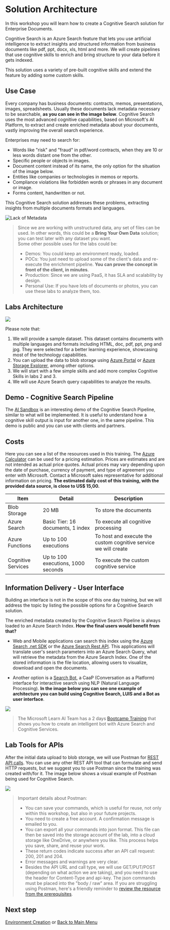 # Solution Architecture

In this workshop you will learn how to create a Cognitive Search solution for Enterprise Documents. 

Cognitive Search is an Azure Search feature that lets you use artificial intelligence to extract insights and structured information from business documents like pdf, ppt, docx, xls, html and more. We will create pipelines that use cognitive skills to enrich and bring structure to your data before it gets indexed. 

This solution uses a variety of pre-built cognitive skills and extend the feature by adding some custom skills.

## Use Case

Every company has business documents: contracts, memos, presentations, images, spreadsheets. Usually these documents lack metadata necessary to be searchable, **as you can see in the image below**. 
Cognitive Search uses the most advanced cognitive capabilities, based on Microsoft's AI Platform, to extract and create enriched metadata about your documents, 
vastly improving the overall search experience.

Enterprises may need to search for:

+ Words like "risk" and "fraud" in pdf/word contracts, when they are 10 or less words distant one from the other.
+ Specific people or objects in images.
+ Document content instead of its name, the only option for the situation of the image below.
+ Entities like companies or technologies in memos or reports.
+ Compliance violations like forbidden words or phrases in any document or image.
+ Forms content, handwritten or not.

This Cognitive Search solution addresses these problems, extracting insights from multiple documents formats and languages.



![Lack of Metadata](./media/no-meta.PNG)




> Since we are working with unstructured data, any set of files can be used. In other words, this could be a **Bring Your Own Data** solution; you can test later with any dataset you want.  
> Some other possible uses for the labs could be:  
>  
>  + Demos: You could keep an environment ready, loaded. 
>  + POCs: You just need to upload some of the client's data and re-execute the enrichment pipeline. **You can prove the concept in front of the client, in minutes**.
>  + Production: Since we are using PaaS, it has SLA and scalability by design.
>  + Personal Use: If you have lots of documents or photos, you can use these labs to analyze them, too.


## Labs Architecture


![](./media/new-architecture.PNG)

Please note that:

1. We will provide a sample dataset. This dataset contains documents with multiple languages and formats including HTML, doc, pdf, ppt, png and jpg. They were selected for a better learning experience, showcasing most of the technology capabilities.
2. You can upload the data to blob storage using [Azure Portal](https://docs.microsoft.com/en-us/azure/storage/blobs/storage-quickstart-blobs-portal) or [Azure Storage Explorer](https://docs.microsoft.com/en-us/azure/storage/blobs/storage-quickstart-blobs-storage-explorer), among other options.
3. We will start with a few simple skills and add more complex Cognitive Skills in labs 2 and 3.
4. We will use Azure Search query capabilities to analyze the results.


## Demo - Cognitive Search Pipeline

The [AI Sandbox](https://text-analytics-demo-dev.azurewebsites.net/) is an interesting demo of the Cognitive Search Pipeline, similar to what will be implemented. It is useful to understand how a cognitive skill output is input for another one, in the same pipeline.
This demo is public and you can use with clients and partners.


## Costs
Here you can see a list of the resources used in this training. The [Azure Calculator](https://azure.microsoft.com/en-us/pricing/calculator/) can be used for a pricing estimation. 
Prices are estimates and are not intended as actual price quotes. Actual prices may vary depending upon the date of purchase, currency of payment, and type of agreement you enter with Microsoft. Contact a Microsoft sales representative for additional information on pricing.
**The estimated daily cost of this training, with the provided data source, is close to US$ 15,00.**  


| Item | Detail | Description
|-------|----------|----------|
| Blob Storage | 20 MB |To store the documents |
| Azure Search | Basic Tier: 16 documents, 1 index | To execute all cognitive processing |
| Azure Functions | Up to 100 executions| To host and execute the custom cognitive service we will create |
| Cognitive Services | Up to 100 executions, 1000 seconds | To execute the custom cognitive service | 

## Information Delivery - User Interface
Building an interface is not in the scope of this one day training, but we will address the topic by listing the possible options for a Cognitive Search solution.

The enriched metadata created by the Cognitive Search Pipeline is always loaded to an Azure Search Index. **How the final users would benefit from that?** 

+ Web and Mobile applications can search this index using the [Azure Search .net SDK](https://docs.microsoft.com/en-us/azure/search/search-query-dotnet) 
or the [Azure Search Rest API](https://docs.microsoft.com/en-us/azure/search/search-query-rest-api). This applications will translate user's search parameters into an Azure Search Query, what will retrieve the metadata from the Azure Search Index. 
One of the stored information is the file location, allowing users to visualize, download and open the documents.

+ Another option is a [Search Bot](https://docs.microsoft.com/en-us/azure/bot-service/dotnet/bot-builder-dotnet-search-azure?view=azure-bot-service-3.0), a CaaP (Conversation as a Platform) interface for interactive search using NLP (Natural Language Processing).
**In the image below you can see one example of architecture you can build using Cognitive Search, LUIS and a Bot as user interface**.

![](./media/just-a-bots-sample-architecture.PNG)


> The Microsoft Learn AI Team has a 2 days [Bootcamp Training](https://azure.github.io/LearnAI-Bootcamp/emergingaidev_bootcamp) that shows you how to create an intelligent bot with Azure Search and Cognitive Services.


## Lab Tools for APIs
After the initial data upload to blob storage, we will use Postman for [REST API calls](https://docs.microsoft.com/en-us/azure/search/search-fiddler). You can use any other REST API tool that can formulate and send HTTP requests, but we suggest you to use Postman since the training was created with/for it. The image below shows a visual example of Postman being used for Cognitive Search.

![](./media/postman.PNG)

> Important details about Postman:
> + You can save your commands, which is useful for reuse, not only within this workshop, but also in your future projects.
> + You need to create a free account. A confirmation message is emailed to you.
> + You can export all your commands into json format. This file can then be saved into the storage account of the lab, into a cloud storage like OneDrive, or anywhere you like. This process helps you save, share, and reuse your work.
> + These return codes indicate success after an API call request: 200, 201 and 204. 
> + Error messages and warnings are very clear.
> + Besides the API URL and call type, we will use GET/PUT/POST (depending on what action we are taking), and you need to use the header for Content-Type and api-key. The json commands must be placed into the "body / raw" area. If you are struggling using Postman, here's a friendly reminder to [review the resource from the prerequisites](https://docs.microsoft.com/en-us/azure/search/search-fiddler).


## Next step
[Environment Creation](03-Environment-Creation.md) or [Back to Main Menu](readme.md)



